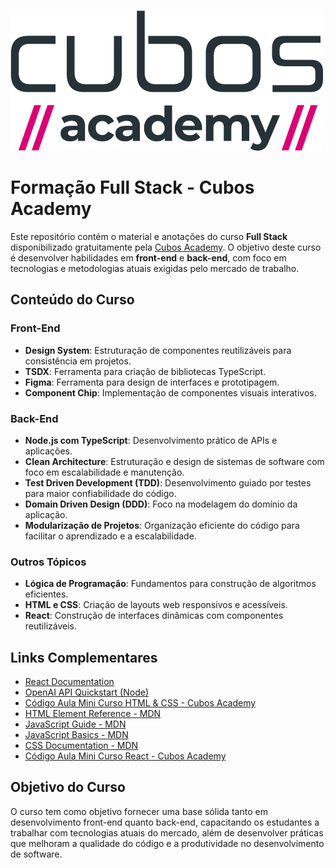 ![alt text](logo.png)

# Formação Full Stack - Cubos Academy

Este repositório contém o material e anotações do curso **Full Stack** disponibilizado gratuitamente pela [Cubos Academy](https://aulas.cubos.academy/). O objetivo deste curso é desenvolver habilidades em **front-end** e **back-end**, com foco em tecnologias e metodologias atuais exigidas pelo mercado de trabalho.

## Conteúdo do Curso

### Front-End
- **Design System**: Estruturação de componentes reutilizáveis para consistência em projetos.
- **TSDX**: Ferramenta para criação de bibliotecas TypeScript.
- **Figma**: Ferramenta para design de interfaces e prototipagem.
- **Component Chip**: Implementação de componentes visuais interativos.

### Back-End
- **Node.js com TypeScript**: Desenvolvimento prático de APIs e aplicações.
- **Clean Architecture**: Estruturação e design de sistemas de software com foco em escalabilidade e manutenção.
- **Test Driven Development (TDD)**: Desenvolvimento guiado por testes para maior confiabilidade do código.
- **Domain Driven Design (DDD)**: Foco na modelagem do domínio da aplicação.
- **Modularização de Projetos**: Organização eficiente do código para facilitar o aprendizado e a escalabilidade.

### Outros Tópicos
- **Lógica de Programação**: Fundamentos para construção de algoritmos eficientes.
- **HTML e CSS**: Criação de layouts web responsivos e acessíveis.
- **React**: Construção de interfaces dinâmicas com componentes reutilizáveis.

## Links Complementares
- [React Documentation](https://pt-br.react.dev/learn)
- [OpenAI API Quickstart (Node)](https://platform.openai.com/docs/quickstart?context=node)
- [Código Aula Mini Curso HTML & CSS - Cubos Academy](https://github.com/cubos-academy/codigo-aula-mini-curso-programacao-teachme-html-css)
- [HTML Element Reference - MDN](https://developer.mozilla.org/pt-BR/docs/Web/HTML/Element)
- [JavaScript Guide - MDN](https://developer.mozilla.org/pt-BR/docs/Web/JavaScript/Guide/Introduction)
- [JavaScript Basics - MDN](https://developer.mozilla.org/pt-BR/docs/Learn/Getting_started_with_the_web/JavaScript_basics)
- [CSS Documentation - MDN](https://developer.mozilla.org/pt-BR/docs/Web/CSS)
- [Código Aula Mini Curso React - Cubos Academy](https://github.com/cubos-academy/codigo-aula-mini-curso-programacao-teachme-react)

## Objetivo do Curso

O curso tem como objetivo fornecer uma base sólida tanto em desenvolvimento front-end quanto back-end, capacitando os estudantes a trabalhar com tecnologias atuais do mercado, além de desenvolver práticas que melhoram a qualidade do código e a produtividade no desenvolvimento de software.

